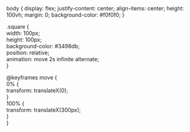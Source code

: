 <!DOCTYPE html>  
<html lang="en">  
<head>  
    <meta charset="UTF-8">  
    <meta name="viewport" content="width=device-width, initial-scale=1.0">  
    <title>Chuyển động Hình Vuông</title>  
    <link rel="stylesheet" href="styles.css">  
</head>  
<body>  
    <div class="square"></div>  
</body>  
</html>
body {  
    display: flex;  
    justify-content: center;  
    align-items: center;  
    height: 100vh;  
    margin: 0;  
    background-color: #f0f0f0;  
}  

.square {  
    width: 100px;  
    height: 100px;  
    background-color: #3498db;  
    position: relative;  
    animation: move 2s infinite alternate;  
}  

@keyframes move {  
    0% {  
        transform: translateX(0);  
    }  
    100% {  
        transform: translateX(300px);  
    }  
}

